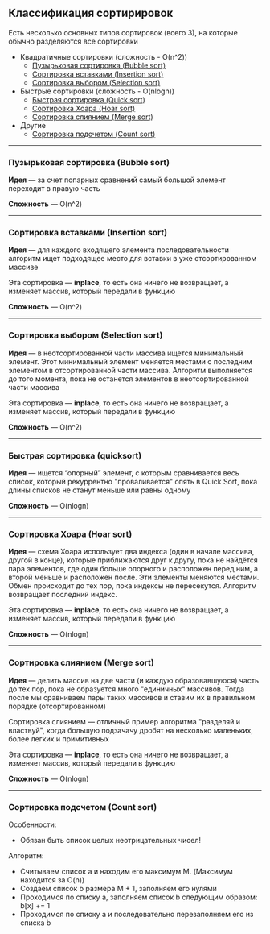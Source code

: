 ## Классификация сортирировок

Есть несколько основных типов сортировок (всего 3), на которые обычно разделяются все сортировки

- Квадратичные сортировки (сложность - O(n^2))
    - [Пузырьковая сортировка (Bubble sort)](#пузырьковая-сортировка-bubble-sort)
    - [Сортировка вставками (Insertion sort)](#сортировка-вставками-insertion-sort)
    - [Сортировка выбором (Selection sort)](#сортировка-выбором-selection-sort)
- Быстрые сортировки (сложность - O(nlogn))
    - [Быстрая сортировка (Quick sort)](#быстрая-сортировка-quicksort)
    - [Сортировка Хоара (Hoar sort)](#сортировка-хоара-hoar-sort)
    - [Сортировка слиянием (Merge sort)](#сортировка-слиянием-merge-sort)
- Другие
    - [Сортировка подсчетом (Count sort)](#сортировка-подсчетом-count-sort)

***

### Пузырьковая сортировка (Bubble sort)

**Идея** — за счет попарных сравнений самый большой элемент переходит в правую часть

**Сложность** — O(n^2)

***

### Сортировка вставками (Insertion sort)

**Идея** — для каждого входящего элемента последовательности алгоритм ищет подходящее место для вставки в уже
отсортированном массиве

Эта сортировка — **inplace**, то есть она ничего не возвращает, а изменяет массив, который передали в функцию

**Сложность** — O(n^2)

***

### Сортировка выбором (Selection sort)

**Идея** — в неотсортированной части массива ищется минимальный элемент. Этот минимальный элемент меняется местами с
последним элементом в отсортированной части массива. Алгоритм выполняется до того момента, пока не останется элементов в
неотсортированной части массива

Эта сортировка — **inplace**, то есть она ничего не возвращает, а изменяет массив, который передали в функцию

**Сложность** — O(n^2)

***

### Быстрая сортировка (quicksort)

**Идея** — ищется “опорный” элемент, с которым сравнивается весь список, который рекуррентно "проваливается" опять
в Quick Sort, пока длины списков не станут меньше или равны одному

**Сложность** — O(nlogn)

***

### Сортировка Хоара (Hoar sort)

**Идея** — схема Хоара использует два индекса (один в начале массива, другой в конце), которые приближаются друг к
другу,
пока не найдётся пара элементов, где один больше опорного и расположен перед ним, а второй меньше и расположен после.
Эти элементы меняются местами. Обмен происходит до тех пор, пока индексы не пересекутся. Алгоритм возвращает последний
индекс.

Эта сортировка — **inplace**, то есть она ничего не возвращает, а изменяет массив, который передали в функцию

**Сложность** — O(nlogn)

***

### Сортировка слиянием (Merge sort)

**Идея** — делить массив на две части (и каждую образовавшуюся) часть до тех пор, пока не образуется много "единичных"
массивов.
Тогда после мы сравниваем пары таких массивов и ставим их в правильном порядке (отсортированном)

Сортировка слиянием — отличный пример алгоритма "разделяй и властвуй", когда большую подзачачу дробят на несколько
маленьких,
более легких и примитивных

Эта сортировка — **inplace**, то есть она ничего не возвращает, а изменяет массив, который передали в функцию

**Сложность** — O(nlogn)

***

### Сортировка подсчетом (Count sort)

Особенности:

- Обязан быть список целых неотрицательных чисел!

Алгоритм:

- Считываем список a и находим его максимум M. (Максимум находится за O(n))
- Создаем список b размера M + 1, заполняем его нулями
- Проходимся по списку a, заполняем список b следующим образом: b[x] += 1
- Проходимся по списку a и последовательно перезаполняем его из списка b